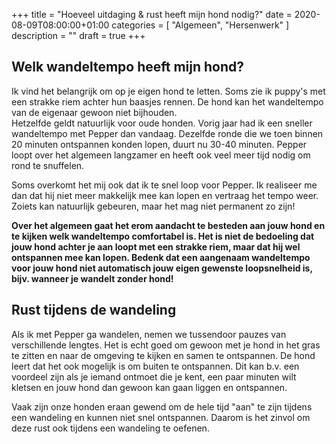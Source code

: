 +++
title =  "Hoeveel uitdaging & rust heeft mijn hond nodig?"
date = 2020-08-09T08:00:00+01:00
categories = [
    "Algemeen",
    "Hersenwerk"
]
description = ""
draft = true
+++

## Welk wandeltempo heeft mijn hond?
Ik vind het belangrijk om op je eigen hond te letten. Soms zie ik puppy's met een strakke riem achter hun baasjes rennen. De hond kan het wandeltempo van de eigenaar gewoon niet bijhouden.  
Hetzelfde geldt natuurlijk voor oude honden. Vorig jaar had ik een sneller wandeltempo met Pepper dan vandaag. Dezelfde ronde die we toen binnen 20 minuten ontspannen konden lopen, duurt nu 30-40 minuten. Pepper loopt over het algemeen langzamer en heeft ook veel meer tijd nodig om rond te snuffelen.  

Soms overkomt het mij ook dat ik te snel loop voor Pepper. Ik realiseer me dan dat hij niet meer makkelijk mee kan lopen en vertraag het tempo weer. Zoiets kan natuurlijk gebeuren, maar het mag niet permanent zo zijn!  

**Over het algemeen gaat het erom aandacht te besteden aan jouw hond en te kijken welk wandeltempo comfortabel is. Het is niet de bedoeling dat jouw hond achter je aan loopt met een strakke riem, maar dat hij wel ontspannen mee kan lopen. Bedenk dat een aangenaam wandeltempo voor jouw hond niet automatisch jouw eigen gewenste loopsnelheid is, bijv. wanneer je wandelt zonder hond!**

## Rust tijdens de wandeling
Als ik met Pepper ga wandelen, nemen we tussendoor pauzes van verschillende lengtes. Het is echt goed om gewoon met je hond in het gras te zitten en naar de omgeving te kijken en samen te ontspannen. De hond leert dat het ook mogelijk is om buiten te ontspannen. Dit kan b.v. een voordeel zijn als je iemand ontmoet die je kent, een paar minuten wilt kletsen en jouw hond dan gewoon kan gaan liggen en ontspannen.  

Vaak zijn onze honden eraan gewend om de hele tijd "aan" te zijn tijdens een wandeling en kunnen niet snel ontspannen. Daarom is het zinvol om deze rust ook tijdens een wandeling te oefenen.

